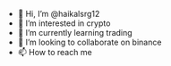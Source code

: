 - 👋 Hi, I’m @haikalsrg12
- 👀 I’m interested in crypto
- 🌱 I’m currently learning trading
- 💞️ I’m looking to collaborate on binance
- 📫 How to reach me 

<!---
haikalsrg12/haikalsrg12 is a ✨ special ✨ repository because its `README.md` (this file) appears on your GitHub profile.
You can click the Preview link to take a look at your changes.
--->
